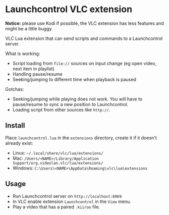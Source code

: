 Launchcontrol VLC extension
===========================

**Notice:** please use Kodi if possible, the VLC extension has less features
and might be a little buggy.

VLC Lua extension that can send scripts and commands to a Launchcontrol server.

What is working:
 - Script loading from `file://` sources on input change (eg open video, next
   item in playlist)
 - Handling pause/resume
 - Seeking/jumping to different time when playback is paused

Gotchas:
 - Seeking/jumping while playing does not work. You will have to pause/resume
   to sync a new position to Launchcontrol.
 - Loading script from other sources like `http://`.

Install
-------

Place `launchcontrol.lua` in the `extensions` directory, create it if it doesn't
already exist:
- Linux: `~/.local/share/vlc/lua/extensions/`
- Mac: `/Users/<NAME>/Library/Application Support/org.videolan.vlc/lua/extensions/`
- Windows: `C:\Users\<NAME>\AppData\Roaming\vlc\lua\extensions`

Usage
-----

- Run Launchcontrol server on `http://localhost:6969`
- In VLC enable extension `Launchcontrol` in the `View` menu.
- Play a video that has a paired `.kiiroo` file.
